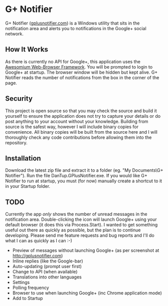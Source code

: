 # G+ Notifier

G+ Notifier ([gplusnotifier.com](http://gplusnotifier.com)) is a Windows utility that sits in the notification area and
alerts you to notifications in the Google+ social network.

## How It Works

As there is currently no API for Google+, this application uses the [Awesomium Web-Browser
Framework](http://awesomium.com/). You will be prompted to login to Google+ at startup. The browser window will be
hidden but kept alive. G+ Notifier reads the number of notifications from the box in the corner of the page.

## Security

This project is open source so that you may check the source and build it yourself to ensure the application does not
try to capture your details or do post anything to your account without your knowledge. Building from source is the
safest way, however I will include binary copies for convenience. All binary copies will be built from the source here
and I will thoroughly check any code contributions before allowing them into the repository.

## Installation

Download the latest zip file and extract it to a folder (eg. "My Documents\G+ Notifier\"). Run the file
DanTup.GPlusNotifier.exe. If you would like G+ Notifier to run at startup, you must (for now) manually create a shortcut
to it in your Startup folder.

## TODO

Currently the app *only* shows the number of unread messages in the notification area. Double-clicking the icon will
launch Google+ using your default browser (it does this via Process.Start). I wanted to get something useful out there
as quickly as possible, but the plan is to continue developing. Please send me feature requests and bug reports and I'll
do what I can as quickly as I can :-)

* Preview of messages without launching Google+ (as per screenshot at http://gplusnotifier.com)
 * Inline replies (like the Google-bar)
* Auto-updating (prompt user first)
* Change to API (when available)
* Translations into other languages
* Settings
 * Polling frequency
 * Browser to use when launching Google+ (inc Chrome application mode)
 * Add to Startup